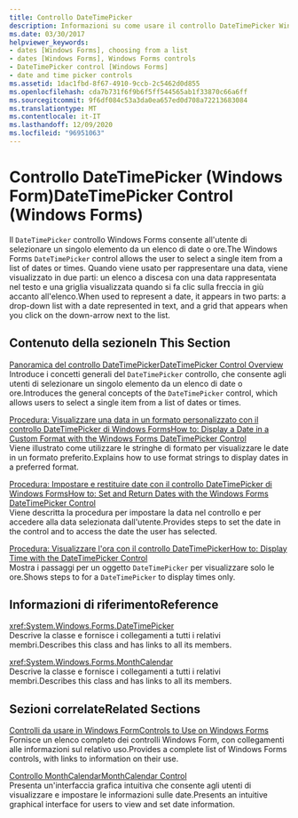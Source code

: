```yaml
---
title: Controllo DateTimePicker
description: Informazioni su come usare il controllo DateTimePicker Windows Forms per consentire all'utente di selezionare un singolo elemento da un elenco di date o ore.
ms.date: 03/30/2017
helpviewer_keywords:
- dates [Windows Forms], choosing from a list
- dates [Windows Forms], Windows Forms controls
- DateTimePicker control [Windows Forms]
- date and time picker controls
ms.assetid: 1dac1fbd-8f67-4910-9ccb-2c5462d0d855
ms.openlocfilehash: cda7b731f6f9b6f5ff544565ab1f33870c66a6ff
ms.sourcegitcommit: 9f6df084c53a3da0ea657ed0d708a72213683084
ms.translationtype: MT
ms.contentlocale: it-IT
ms.lasthandoff: 12/09/2020
ms.locfileid: "96951063"
---
```

# <a name="datetimepicker-control-windows-forms"></a><span data-ttu-id="80261-103">Controllo DateTimePicker (Windows Form)</span><span class="sxs-lookup"><span data-stu-id="80261-103">DateTimePicker Control (Windows Forms)</span></span>
<span data-ttu-id="80261-104">Il `DateTimePicker` controllo Windows Forms consente all'utente di selezionare un singolo elemento da un elenco di date o ore.</span><span class="sxs-lookup"><span data-stu-id="80261-104">The Windows Forms `DateTimePicker` control allows the user to select a single item from a list of dates or times.</span></span> <span data-ttu-id="80261-105">Quando viene usato per rappresentare una data, viene visualizzato in due parti: un elenco a discesa con una data rappresentata nel testo e una griglia visualizzata quando si fa clic sulla freccia in giù accanto all'elenco.</span><span class="sxs-lookup"><span data-stu-id="80261-105">When used to represent a date, it appears in two parts: a drop-down list with a date represented in text, and a grid that appears when you click on the down-arrow next to the list.</span></span>  
  
## <a name="in-this-section"></a><span data-ttu-id="80261-106">Contenuto della sezione</span><span class="sxs-lookup"><span data-stu-id="80261-106">In This Section</span></span>  
 [<span data-ttu-id="80261-107">Panoramica del controllo DateTimePicker</span><span class="sxs-lookup"><span data-stu-id="80261-107">DateTimePicker Control Overview</span></span>](datetimepicker-control-overview-windows-forms.md)  
 <span data-ttu-id="80261-108">Introduce i concetti generali del `DateTimePicker` controllo, che consente agli utenti di selezionare un singolo elemento da un elenco di date o ore.</span><span class="sxs-lookup"><span data-stu-id="80261-108">Introduces the general concepts of the `DateTimePicker` control, which allows users to select a single item from a list of dates or times.</span></span>  
  
 [<span data-ttu-id="80261-109">Procedura: Visualizzare una data in un formato personalizzato con il controllo DateTimePicker di Windows Forms</span><span class="sxs-lookup"><span data-stu-id="80261-109">How to: Display a Date in a Custom Format with the Windows Forms DateTimePicker Control</span></span>](display-a-date-in-a-custom-format-with-wf-datetimepicker-control.md)  
 <span data-ttu-id="80261-110">Viene illustrato come utilizzare le stringhe di formato per visualizzare le date in un formato preferito.</span><span class="sxs-lookup"><span data-stu-id="80261-110">Explains how to use format strings to display dates in a preferred format.</span></span>  
  
 [<span data-ttu-id="80261-111">Procedura: Impostare e restituire date con il controllo DateTimePicker di Windows Forms</span><span class="sxs-lookup"><span data-stu-id="80261-111">How to: Set and Return Dates with the Windows Forms DateTimePicker Control</span></span>](how-to-set-and-return-dates-with-the-windows-forms-datetimepicker-control.md)  
 <span data-ttu-id="80261-112">Viene descritta la procedura per impostare la data nel controllo e per accedere alla data selezionata dall'utente.</span><span class="sxs-lookup"><span data-stu-id="80261-112">Provides steps to set the date in the control and to access the date the user has selected.</span></span>  
  
 [<span data-ttu-id="80261-113">Procedura: Visualizzare l'ora con il controllo DateTimePicker</span><span class="sxs-lookup"><span data-stu-id="80261-113">How to: Display Time with the DateTimePicker Control</span></span>](how-to-display-time-with-the-datetimepicker-control.md)  
 <span data-ttu-id="80261-114">Mostra i passaggi per un oggetto `DateTimePicker` per visualizzare solo le ore.</span><span class="sxs-lookup"><span data-stu-id="80261-114">Shows steps to for a `DateTimePicker` to display times only.</span></span>  
  
## <a name="reference"></a><span data-ttu-id="80261-115">Informazioni di riferimento</span><span class="sxs-lookup"><span data-stu-id="80261-115">Reference</span></span>  
 <xref:System.Windows.Forms.DateTimePicker>  
 <span data-ttu-id="80261-116">Descrive la classe e fornisce i collegamenti a tutti i relativi membri.</span><span class="sxs-lookup"><span data-stu-id="80261-116">Describes this class and has links to all its members.</span></span>  
  
 <xref:System.Windows.Forms.MonthCalendar>  
 <span data-ttu-id="80261-117">Descrive la classe e fornisce i collegamenti a tutti i relativi membri.</span><span class="sxs-lookup"><span data-stu-id="80261-117">Describes this class and has links to all its members.</span></span>  
  
## <a name="related-sections"></a><span data-ttu-id="80261-118">Sezioni correlate</span><span class="sxs-lookup"><span data-stu-id="80261-118">Related Sections</span></span>  
 [<span data-ttu-id="80261-119">Controlli da usare in Windows Form</span><span class="sxs-lookup"><span data-stu-id="80261-119">Controls to Use on Windows Forms</span></span>](controls-to-use-on-windows-forms.md)  
 <span data-ttu-id="80261-120">Fornisce un elenco completo dei controlli Windows Form, con collegamenti alle informazioni sul relativo uso.</span><span class="sxs-lookup"><span data-stu-id="80261-120">Provides a complete list of Windows Forms controls, with links to information on their use.</span></span>  
  
 [<span data-ttu-id="80261-121">Controllo MonthCalendar</span><span class="sxs-lookup"><span data-stu-id="80261-121">MonthCalendar Control</span></span>](monthcalendar-control-windows-forms.md)  
 <span data-ttu-id="80261-122">Presenta un'interfaccia grafica intuitiva che consente agli utenti di visualizzare e impostare le informazioni sulle date.</span><span class="sxs-lookup"><span data-stu-id="80261-122">Presents an intuitive graphical interface for users to view and set date information.</span></span>
